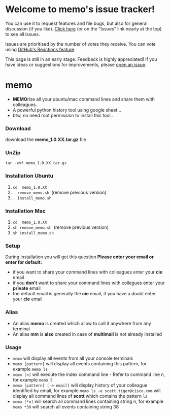 # Welcome to memo's issue tracker!

You can use it to request features and file bugs, but also for general discussion (if you like). [Click here](https://github.com/memo4unix/memo-tracker/issues) (or on the "Issues" link nearly at the top) to see all issues.

Issues are prioritised by the number of votes they receive. You can vote using [GitHub's Reactions feature](https://github.com/blog/2119-add-reactions-to-pull-requests-issues-and-comments).

This page is still in an early stage. Feedback is highly appreciated! If you have ideas or suggestions for improvements, please [open an issue](https://github.com/memo4unix/memo-tracker/issues/new).

# memo
- **MEMO**rize all your ubuntu/mac command lines and share them with colleagues.
- A powerful python history tool using google sheet...
- btw, no need root permission to install this tool..

### **Download**
download the **memo_1.0.XX.tar.gz** file

### **UnZip**
`tar -xvf memo_1.0.XX.tar.gz`

### **Installation Ubuntu**
1. `cd  memo_1.0.XX`
2. `. remove_memo.sh `(remove previous version)
3. `. install_memo.sh`

### **Installation Mac**
1. `cd  memo_1.0.XX`
2. `sh remove_memo.sh `(remove previous version)
3. `sh install_memo.sh`

### **Setup**
During installation you will get this question
**Please enter your email or enter for default:**
- if you want to share your command lines with colleagues enter your **cie** email
- if you **don't** want to share your command lines with collegues enter your **private** email
- the default email is generally the **cie** email, if you have a doubt enter your **cie** email

### **Alias**
- An alias **memo** is created which allow to call it anywhere from any terminal
- An alias **mm** is **also** created in case of **multimail** is not already installed

### **Usage**

- `memo` will display all events from all your console terminals
- `memo [pattern]` will display all events containing this pattern, for example `memo ls`
- `memo [n]` will execute the index command line - Refer to command line n, for example `memo 5`
- `memo [pattern] [-e email]` will display history of your colleague identified by email, for example `memo ls -e scott.tiger@cisco.com` will display all command lines of **scott** which contains the pattern `ls`
- `memo [*n]` will search all command lines containing string n, for example `memo *38` will search all events containing string 38


